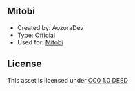 ## Mitobi
- Created by: AozoraDev
- Type: Official
- Used for: [Mitobi](https://github.com/HaruByte/Mitobi)

## License
This asset is licensed under [CC0 1.0 DEED](https://creativecommons.org/publicdomain/zero/1.0/)